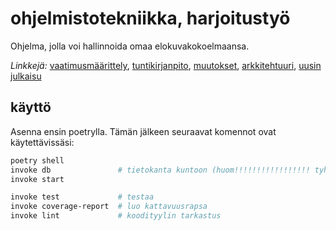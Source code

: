# ohjelmistotekniikka, harjoitustyö

Ohjelma, jolla voi hallinnoida omaa elokuvakokoelmaansa.

*Linkkejä:* [vaatimusmäärittely](https://github.com/tiikerikakku/harkka/blob/main/dokumentaatio/vaatimusmaarittely.md), [tuntikirjanpito](https://github.com/tiikerikakku/harkka/blob/main/dokumentaatio/tuntikirjanpito.md), [muutokset](https://github.com/tiikerikakku/harkka/blob/main/dokumentaatio/changelog.md), [arkkitehtuuri](https://github.com/tiikerikakku/harkka/blob/main/dokumentaatio/arkkitehtuuri.md), [uusin julkaisu](https://github.com/tiikerikakku/harkka/releases/latest)

## käyttö

Asenna ensin poetrylla. Tämän jälkeen seuraavat komennot ovat käytettävissäsi:

```sh
poetry shell
invoke db               # tietokanta kuntoon (huom!!!!!!!!!!!!!!!!! tyhjentää kannan)
invoke start

invoke test             # testaa
invoke coverage-report  # luo kattavuusrapsa
invoke lint             # koodityylin tarkastus
```
